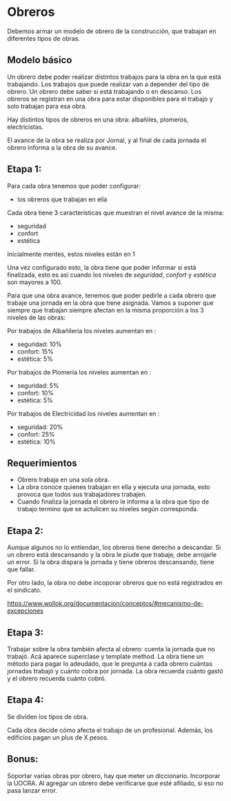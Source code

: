 # Obreros
Debemos armar un modelo de obrero de la construcción, que trabajan en diferentes tipos de obras.

## Modelo básico
Un obrero debe poder realizar distintos trabajos para la obra en la que está trabajando. Los trabajos que puede realizar van a depender del tipo de obrero. Un obrero debe saber si está trabajando o en descanso. Los obreros se registran en una obra para estar disponibles para el trabajo y solo trabajan para esa obra.

Hay distintos tipos de obreros en una obra: albañiles, plomeros, electricistas.

El avance de la obra se realiza por Jornal, y al final de cada jornada el obrero informa a la obra de su avance. 

## Etapa 1:

Para cada obra tenemos que poder configurar:

* los obreros que trabajan en ella

Cada obra tiene 3 caracteristicas que muestran el nivel avance de la misma:

* seguridad
* confort
* estética

Inicialmente mentes, estos niveles están en 1

Una vez configurado esto, la obra tiene que poder informar si está finalizada, esto es así cuando los niveles de _seguridad_, _confort_ y _estética_ son mayores a 100.

Para que una obra avance, tenemos que poder pedirle a cada obrero que trabaje una jornada en la obra que tiene asignada. Vamos a suponer que siempre que trabajan siempre afectan en la misma proporción a los 3 niveles de las obras:

Por trabajos de Albañileria los niveles aumentan en :
* seguridad: 10%
* confort: 15%
* estética: 5%

Por trabajos de Plomeria los niveles aumentan en :
* seguridad: 5%
* confort: 10%
* estética: 5%

Por trabajos de Electricidad los niveles aumentan en :
* seguridad: 20%
* confort: 25%
* estética: 10%

## Requerimientos
* Obrero trabaja en una sola obra.
* La obra conoce quienes trabajan en ella y ejecuta una jornada, esto provoca que todos sus trabajadores trabajen.
* Cuando finaliza la jornada el obrero le informa a la obra que tipo de trabajo termino que se actulicen su niveles según corresponda.

## Etapa 2:
Aunque algunos no lo entiendan, los obreros tiene derecho a descandar. Si un obrero está descansando y la obra le piude que trabaje, debe arrojarle un error.
Si la obra dispara la jornada y tiene obreros descansando, tiene que fallar.

Por otro lado, la obra no debe incoporar obreros que no está registrados en el sindicato.

https://www.wollok.org/documentacion/conceptos/#mecanismo-de-excepciones

## Etapa 3:

Trabajar sobre la obra también afecta al obrero: cuenta la jornada que no trabajó. Acá aparece superclase y template method.
La obra tiene un método para pagar lo adeudado, que le pregunta a cada obrero cuántas jornadas trabajó y cuánto cobra por jornada. La obra recuerda cuánto gastó y el obrero recuerda cuánto cobró.

## Etapa 4:
Se dividen los tipos de obra.

Cada obra decide cómo afecta el trabajo de un profesional.
Además, los edificios pagan un plus de X pesos.

## Bonus:

Soportar varias obras por obrero, hay que meter un diccionario.
Incorporar la UOCRA. Al agregar un obrero debe verificarse que esté afiliado, si eso no pasa lanzar error.

